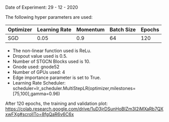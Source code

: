 Date of Experiment: 29 - 12 - 2020

The following hyper parameters are used:

 Optimizer  | Learning Rate |  Momentum    |  Batch Size | Epochs
 ------------- | -------------| ---------- | ---------| -------
 SGD           | 0.05          | 0.9        | 64   | 120 


+ The non-linear function used is ReLu. 
+ Dropout value used is 0.5. 
+ Number of STGCN Blocks used is 10.
+ Gnode used: gnode52
+ Number of GPUs used: 4
+ Edge importance parameter is set to True.
+ Learning Rate Scheduler: scheduler=lr_scheduler.MultiStepLR(optimizer,milestones=[75,100],gamma=0.96)

After 120 epochs, the training and validation plot: https://colab.research.google.com/drive/1uD3jrDSunHoBlZm3I2iMXaRb7QXxwFXg#scrollTo=8fgQaR6v6C6x
